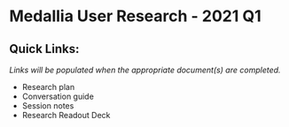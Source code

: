 # Medallia User Research - 2021 Q1

## Quick Links:

*Links will be populated when the appropriate document(s) are completed.*

- Research plan
- Conversation guide
- Session notes
- Research Readout Deck

